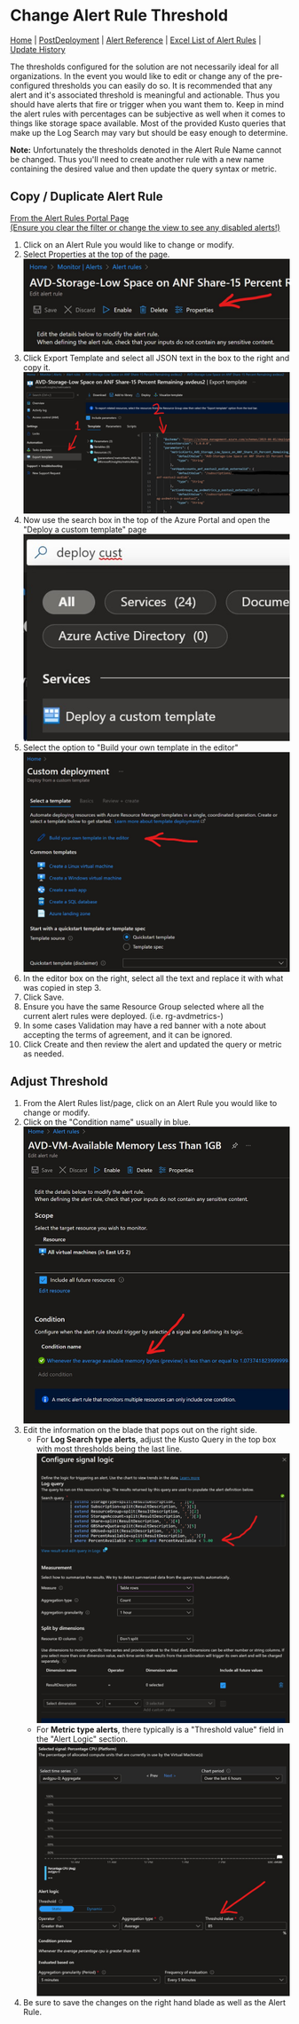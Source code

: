 # Change Alert Rule Threshold

[Home](./readme.md) | [PostDeployment](./postDeploy.md) | [Alert Reference](./alertReference.md) | [Excel List of Alert Rules](./references/alerts.xlsx) | [Update History](./updateHistory.md)

The thresholds configured for the solution are not necessarily ideal for all organizations.  In the event you would like to edit or change any of the pre-configured thresholds you can easily do so.  It is recommended that any alert and it's associated threshold is meaningful and actionable. Thus you should have alerts that fire or trigger when you want them to.  Keep in mind the alert rules with percentages can be subjective as well when it comes to things like storage space available. Most of the provided Kusto queries that make up the Log Search may vary but should be easy enough to determine.  

__Note:__ Unfortunately the thresholds denoted in the Alert Rule Name cannot be changed. Thus you'll need to create another rule with a new name containing the desired value and then update the query syntax or metric.  

## Copy / Duplicate Alert Rule

[From the Alert Rules Portal Page](https://portal.azure.com/#blade/Microsoft_Azure_Monitoring/AzureMonitoringBrowseBlade/alertsV2)  
[(Ensure you clear the filter or change the view to see any disabled alerts!)](./postDeploy.md)

1. Click on an Alert Rule you would like to change or modify.  
2. Select Properties at the top of the page.  
![Screenshot](../../../docs/images/alerts/avdAlertRulesProperties.jpg)  
3. Click Export Template and select all JSON text in the box to the right and copy it.
![Screenshot](../../../docs/images/alerts/avdAlertRulesProperties2.jpg)
4. Now use the search box in the top of the Azure Portal and open the "Deploy a custom template" page
![Screenshot](../../../docs/images/alerts/avdAlertRulesCopy1.jpg)
5. Select the option to "Build your own template in the editor"
![Screenshot](../../../docs/images/alerts/avdAlertRulesCopy2.jpg)
6. In the editor box on the right, select all the text and replace it with what was copied in step 3.
7. Click Save.
8. Ensure you have the same Resource Group selected where all the current alert rules were deployed. (i.e. rg-avdmetrics-)
9. In some cases Validation may have a red banner with a note about accepting the terms of agreement, and it can be ignored.
10. Click Create and then review the alert and updated the query or metric as needed.  

## Adjust Threshold

1. From the Alert Rules list/page, click on an Alert Rule you would like to change or modify.  
2. Click on the "Condition name" usually in blue.  
![Screenshot](../../../docs/images/alerts/avdAlertRulesChange.jpg)  
3. Edit the information on the blade that pops out on the right side.  
    - For __Log Search type alerts__, adjust the Kusto Query in the top box with most thresholds being the last line.  
    ![Screenshot](../../../docs/images/alerts/avdAlertRulesChangeLogbased.jpg)  
    - For __Metric type alerts__, there typically is a "Threshold value" field in the "Alert Logic" section.  
    ![Screenshot](../../../docs/images/alerts/avdAlertRulesChangeMetricbased.jpg) 
4. Be sure to save the changes on the right hand blade as well as the Alert Rule.  
